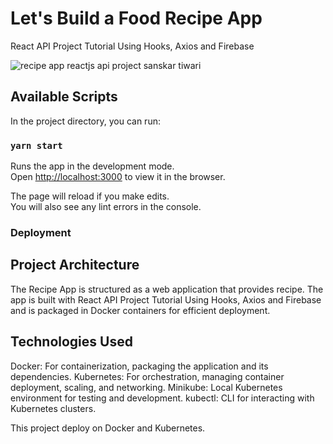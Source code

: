 # Let's Build a Food Recipe App
React API Project Tutorial Using Hooks, Axios and Firebase

![recipe app reactjs api project sanskar tiwari](https://user-images.githubusercontent.com/55942632/109449230-e829a780-7a6d-11eb-9934-a9c82cce1e12.jpg)


## Available Scripts

In the project directory, you can run:

### `yarn start`

Runs the app in the development mode.\
Open [http://localhost:3000](http://localhost:3000) to view it in the browser.

The page will reload if you make edits.\
You will also see any lint errors in the console.
### Deployment
## Project Architecture
The Recipe App is structured as a web application that provides recipe. The app is built with React API Project Tutorial Using Hooks, Axios and Firebase and is packaged in Docker containers for efficient deployment.

## Technologies Used
Docker: For containerization, packaging the application and its dependencies.
Kubernetes: For orchestration, managing container deployment, scaling, and networking.
Minikube: Local Kubernetes environment for testing and development.
kubectl: CLI for interacting with Kubernetes clusters.

This project deploy on Docker and Kubernetes.


